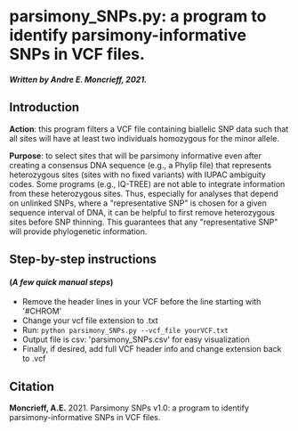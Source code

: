 # parsimony_SNPs.py: a program to identify parsimony-informative SNPs in VCF files.

##### Written by Andre E. Moncrieff, 2021.

## Introduction 

**Action**: this program filters a VCF file containing biallelic SNP data such that all sites will have at least two individuals homozygous for the minor allele.

**Purpose**: to select sites that will be parsimony informative even after creating a consensus DNA sequence (e.g., a Phylip file) that represents heterozygous sites (sites with no fixed variants) with IUPAC ambiguity codes. Some programs (e.g., IQ-TREE) are not able to integrate information from these heterozygous sites. Thus, especially for analyses that depend on unlinked SNPs, where a "representative SNP" is chosen for a given sequence interval of DNA, it can be helpful to first remove
heterozygous sites before SNP thinning. This guarantees that any "representative SNP" will provide phylogenetic information. 

## Step-by-step instructions 
#### (*A few quick manual steps*)

- Remove the header lines in your VCF before the line starting with '#CHROM'
- Change your vcf file extension to .txt
- Run: `python parsimony_SNPs.py --vcf_file yourVCF.txt` 
- Output file is csv: 'parsimony_SNPs.csv' for easy visualization
- Finally, if desired, add full VCF header info and change extension back to .vcf

## Citation


**Moncrieff, A.E.** 2021. Parsimony SNPs v1.0: a program to identify parsimony-informative SNPs in VCF files.